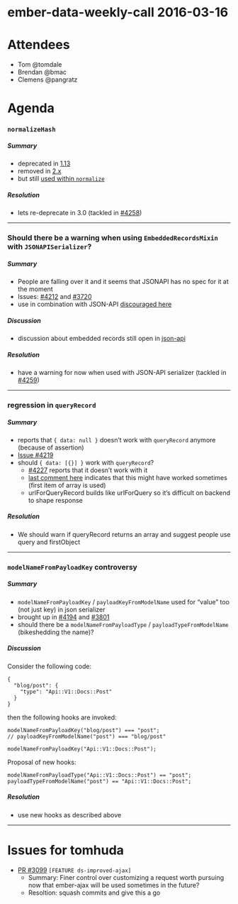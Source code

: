 ember-data-weekly-call 2016-03-16
=================================

Attendees
=========

-   Tom <span class="citation" data-cites="tomdale">@tomdale</span>
-   Brendan <span class="citation" data-cites="bmac">@bmac</span>
-   Clemens <span class="citation" data-cites="pangratz">@pangratz</span>

Agenda
======

### `normalizeHash`

##### Summary

-   deprecated in [1.13](https://github.com/emberjs/data/blob/v1.13.16/packages/ember-data/lib/serializers/rest-serializer.js#L199-L202)
-   removed in [2.x](https://github.com/emberjs/data/blob/v2.0.0/packages/ember-data/lib/serializers/rest-serializer.js#L124-L126)
-   but still [used within `normalize`](https://github.com/emberjs/data/blob/v2.4.0/addon/serializers/rest.js#L158-L160)

##### Resolution

-   lets re-deprecate in 3.0 (tackled in [\#4258](https://github.com/emberjs/data/pull/4258))

------------------------------------------------------------------------

### Should there be a warning when using `EmbeddedRecordsMixin` with `JSONAPISerializer`?

##### Summary

-   People are falling over it and it seems that JSONAPI has no spec for it at the moment
-   Issues: [\#4212](https://github.com/emberjs/data/issues/4212) and [\#3720](https://github.com/emberjs/data/issues/3720)
-   use in combination with JSON-API [discouraged here](https://github.com/emberjs/data/issues/3720#issuecomment-137176580)

##### Discussion

-   discussion about embedded records still open in [json-api](https://github.com/json-api/json-api/issues/795)

##### Resolution

-   have a warning for now when used with JSON-API serializer (tackled in [\#4259](https://github.com/emberjs/data/pull/4259))

------------------------------------------------------------------------

### regression in `queryRecord`

##### Summary

-   reports that `{ data: null }` doesn’t work with `queryRecord` anymore (because of assertion)
-   [Issue \#4219](https://github.com/emberjs/data/issues/4219)
-   should `{ data: [{}] }` work with `queryRecord`?
    -   [\#4227](https://github.com/emberjs/data/issues/4227) reports that it doesn’t work with it
    -   [last comment here](https://github.com/emberjs/data/issues/3977#issuecomment-163163862) indicates that this might have worked sometimes (first item of array is used)
    -   urlForQueryRecord builds like urlForQuery so it’s difficult on backend to shape response

##### Resolution

-   We should warn if queryRecord returns an array and suggest people use query and firstObject

------------------------------------------------------------------------

### `modelNameFromPayloadKey` controversy

##### Summary

-   `modelNameFromPayloadKey` / `payloadKeyFromModelName` used for “value” too (not just key) in json serializer
-   brought up in [\#4194](https://github.com/emberjs/data/pull/4194) and [\#3801](https://github.com/emberjs/data/issues/3801)
-   should there be a `modelNameFromPayloadType` / `payloadTypeFromModelName` (bikeshedding the name)?

##### Discussion

Consider the following code:

    {
      "blog/post": {
        "type": "Api::V1::Docs::Post"
      }
    }

then the following hooks are invoked:

    modelNameFromPayloadKey("blog/post") === "post";
    // payloadKeyFromModelName("post") === "blog/post"

    modelNameFromPayloadKey("Api::V1::Docs::Post");

Proposal of new hooks:

    modelNameFromPayloadType("Api::V1::Docs::Post") == "post";
    payloadTypeFromModelName("post") == "Api::V1::Docs::Post";

##### Resolution

-   use new hooks as described above

------------------------------------------------------------------------

Issues for tomhuda
==================

-   [PR \#3099](https://github.com/emberjs/data/pull/3099) `[FEATURE ds-improved-ajax]`
    -   Summary: Finer control over customizing a request worth pursuing now that ember-ajax will be used sometimes in the future?
    -   Resoltion: squash commits and give this a go
